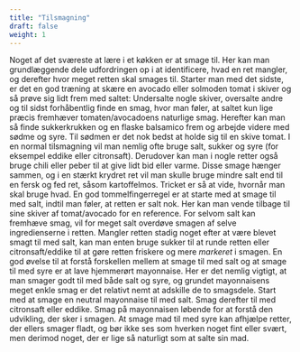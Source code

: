 ```yaml
---
title: "Tilsmagning"
draft: false
weight: 1
---
```

Noget af det sværeste at lære i et køkken er at smage til. Her kan man
grundlæggende dele udfordringen op i at identificere, hvad en ret
mangler, og derefter hvor meget retten skal smages til.
Starter man med det sidste, er det en god træning at skære en avocado
eller solmoden tomat i skiver og så prøve sig lidt frem med saltet:
Undersalte nogle skiver, oversalte andre og til sidst forhåbentlig finde
en smag, hvor man føler, at saltet kun lige præcis fremhæver
tomaten/avocadoens naturlige smag. Herefter kan man så finde
sukkerkrukken og en flaske balsamico frem og arbejde videre med sødme og
syre. Til sødmen er det nok bedst at holde sig til en skive tomat.
I en normal tilsmagning vil man nemlig ofte bruge salt, sukker og syre
(for eksempel eddike eller citronsaft). Derudover kan man i nogle retter
også bruge chili eller peber til at give lidt bid eller varme. Disse
smage hænger sammen, og i en stærkt krydret ret vil man skulle bruge
mindre salt end til en fersk og fed ret, såsom kartoffelmos.
Tricket er så at vide, hvornår man skal bruge hvad. En god
tommelfingerregel er at starte med at smage til med salt, indtil man
føler, at retten er salt nok. Her kan man vende tilbage til sine skiver
af tomat/avocado for en reference. For selvom salt kan fremhæve smag,
vil for meget salt overdøve smagen af selve ingredienserne i retten.
Mangler retten stadig noget efter at være blevet smagt til med salt, kan
man enten bruge sukker til at runde retten eller citronsaft/eddike til
at gøre retten friskere og mere *markeret* i smagen.
En god øvelse til at forstå forskellen mellem at smage til med salt og
at smage til med syre er at lave hjemmerørt mayonnaise. Her er det
nemlig vigtigt, at man smager godt til med både salt og syre, og grundet
mayonnaisens meget enkle smag er det relativt nemt at adskille de to
smagsdele. Start med at smage en neutral mayonnaise til med salt. Smag
derefter til med citronsaft eller eddike. Smag på mayonnaisen løbende
for at forstå den udvikling, der sker i smagen. At smage mad til med
syre kan afhjælpe retter, der ellers smager fladt, og bør ikke ses som
hverken noget fint eller svært, men derimod noget, der er lige så
naturligt som at salte sin mad.
